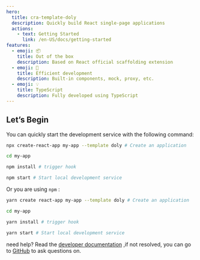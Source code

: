 ```yaml
---
hero:
  title: cra-template-doly
  description: Quickly build React single-page applications
  actions:
    - text: Getting Started
      link: /en-US/docs/getting-started
features:
  - emoji: 📦
    title: Out of the box
    description: Based on React official scaffolding extension
  - emoji: 🚀
    title: Efficient development
    description: Built-in components, mock, proxy, etc.
  - emoji: 💡
    title: TypeScript
    description: Fully developed using TypeScript
---
```


## Let’s Begin

You can quickly start the development service with the following command:

```bash
npx create-react-app my-app --template doly # Create an application

cd my-app

npm install # trigger hook

npm start # Start local development service
```

Or you are using `npm` :

```bash
yarn create react-app my-app --template doly # Create an application

cd my-app

yarn install # trigger hook

yarn start # Start local development service
```

need help? Read the [developer documentation](/en-US/docs) ,if not resolved, you can go to [GitHub](https://github.com/doly-dev/cra-template-doly/issues) to ask questions on.
